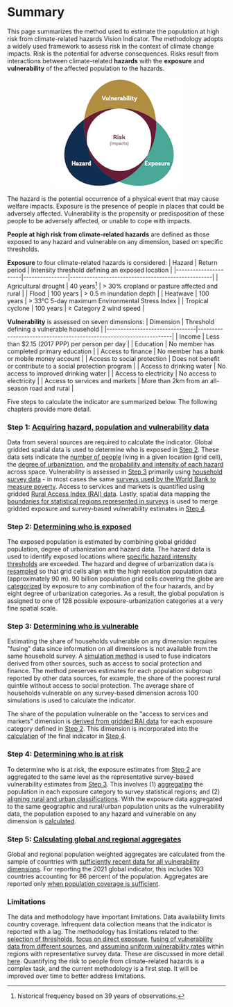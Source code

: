 # Summary

This page summarizes the method used to estimate the population at high risk from climate-related hazards Vision Indicator. The methodology adopts a widely used framework to assess risk in the context of climate change impacts. Risk is the potential for adverse consequences. Risks result from interactions between climate-related **hazards** with the **exposure** and **vulnerability** of the affected population to the hazards. 

<p align="center">
  <img width="300" alt="Framework" src="https://github.com/worldbank/counting-people-climate-risk/blob/main/docs/images/framework.png?raw=true">
</p>

The hazard is the potential occurrence of a physical event that may cause welfare impacts. Exposure is the presence of people in places that could be adversely affected. Vulnerability is the propensity or predisposition of these people to be adversely affected, or unable to cope with impacts. 

**People at high risk from climate-related hazards** are defined as those exposed to any hazard and vulnerable on any dimension, based on specific thresholds. 

**Exposure** to four climate-related hazards is considered: 
| Hazard               | Return period  | Intensity threshold defining an exposed location |
|----------------------|----------------|---------------------------------------------------|
| Agricultural drought | 40 years[^1]      | > 30% cropland or pasture affected and rural  |
| Flood                | 100 years     | > 0.5 m inundation depth                          |
| Heatwave             | 100 years      | > 33°C 5-day maximum Environmental Stress Index   |
| Tropical cyclone     | 100 years      | ≥ Category 2 wind speed                           |

[^1]: historical frequency based on 39 years of observations.


**Vulnerability** is assessed on seven dimensions:
| Dimension                      | Threshold defining a vulnerable household                         |
|--------------------------------|--------------------------------------------------------------------|
| Income                         | Less than $2.15 (2017 PPP) per person per day                      |
| Education                      | No member has completed primary education                          |
| Access to finance              | No member has a bank or mobile money account                                    |
| Access to social protection    | Does not benefit or contribute to a social protection program     |
| Access to drinking water       | No access to improved drinking water                               |
| Access to electricity          | No access to electricity                                           |
| Access to services and markets | More than 2km from an all-season road and rural                    |

Five steps to calculate the indicator are summarized below. The following chapters provide more detail.

### Step 1: [Acquiring hazard, population and vulnerability data](1_data)

Data from several sources are required to calculate the indicator. Global gridded spatial data is used to determine who is exposed in [Step 2](2_exposure). These data sets indicate the [number of people](https://worldbank.github.io/counting-people-climate-risk/docs/1_data.html#population-data) living in a given location (grid cell), the [degree of urbanization](https://worldbank.github.io/counting-people-climate-risk/docs/1_data.html#degree-of-urbanization), and the [probability and intensity of each hazard](1_data#hazard-data) across space. Vulnerability is assessed in [Step 3](3_vulnerability) primarily using [household survey data](https://worldbank.github.io/counting-people-climate-risk/docs/1_data.html#vulnerability-data) - in most cases the same [surveys used by the World Bank to measure poverty](https://datanalytics.worldbank.org/PIP-Methodology/acquiring.html#selection). Access to services and markets is quantified using gridded [Rural Access Index (RAI) data](https://worldbank.github.io/counting-people-climate-risk/docs/1_data.html#access-to-services-and-markets). Lastly, spatial data mapping the [boundaries for statistical regions represented in surveys](https://worldbank.github.io/counting-people-climate-risk/docs/1_data.html#statistical-boundary-data) is used to merge gridded exposure and survey-based vulnerability estimates in [Step 4](4_risk).

### Step 2: [Determining who is exposed](2_exposure)

The exposed population is estimated by combining global gridded population, degree of urbanization and hazard data. The hazard data is used to identify exposed locations where [specific hazard intensity thresholds](https://worldbank.github.io/counting-people-climate-risk/docs/2_exposure.html#thresholds-defining-exposure) are exceeded. The hazard and degree of urbanization data is [resampled](https://worldbank.github.io/counting-people-climate-risk/docs/2_exposure.html#resampling-spatial-data) so that grid cells align with the high resolution population data (approximately 90 m). 90 billion population grid cells covering the globe are [categorized](https://worldbank.github.io/counting-people-climate-risk/docs/2_exposure.html#combining-spatial-data) by exposure to any combination of the four hazards, and by eight degree of urbanization categories. As a result, the global population is assigned to one of 128 possible exposure-urbanization categories at a very fine spatial scale. 

### Step 3: [Determining who is vulnerable](3_vulnerability)

Estimating the share of households vulnerable on any dimension requires "fusing" data since information on all dimensions is not available from the same household survey. A [simulation method](https://worldbank.github.io/counting-people-climate-risk/docs/3_vulnerability.html#estimating-vulnerability-using-fused-household-surveys) is used to fuse indicators derived from other sources, such as access to social protection and finance. The method preserves estimates for each population subgroup reported by other data sources, for example, the share of the poorest rural quintile without access to social protection. The average share of households vulnerable on any survey-based dimension across 100 simulations is used to calculate the indicator. 

The share of the population vulnerable on the "access to services and markets" dimension is [derived from gridded RAI data](https://worldbank.github.io/counting-people-climate-risk/docs/3_vulnerability.html#estimating-vulnerability-using-spatial-data) for each exposure category defined in [Step 2](2_exposure). This dimension is incorporated into the [calculation](https://worldbank.github.io/counting-people-climate-risk/docs/4_risk.html#calculating-the-risk-indicator) of the final indicator in [Step 4](4_risk).

### Step 4: [Determining who is at risk](4_risk)
To determine who is at risk, the exposure estimates from [Step 2](2_exposure) are aggregated to the same level as the representative survey-based vulnerability estimates from [Step 3](3_vulnerability). This involves (1) [aggregating](https://worldbank.github.io/counting-people-climate-risk/docs/4_risk.html#aggregating-exposure-estimates-to-survey-statistical-regions) the population in each exposure category to survey statistical regions; and (2) [aligning rural and urban classifications](https://worldbank.github.io/counting-people-climate-risk/docs/4_risk.html#aligning-rural-and-urban-classifications). With the exposure data aggregated to the same geographic and rural/urban population units as the vulnerability data, the population exposed to any hazard and vulnerable on any dimension is [calculated](https://worldbank.github.io/counting-people-climate-risk/docs/4_risk.html#calculating-the-risk-indicator).

### Step 5: [Calculating global and regional aggregates](5_aggregates)
Global and regional population weighted aggregates are calculated from the sample of countries with [sufficiently recent data for all vulnerability dimensions](https://worldbank.github.io/counting-people-climate-risk/docs/5_aggregates.html#sample-selection). For reporting the 2021 global indicator, this includes 103 countries accounting for 86 percent of the population. Aggregates are reported only [when population coverage is sufficient](https://worldbank.github.io/counting-people-climate-risk/docs/5_aggregates.html#coverage-rule).


### Limitations
The data and methodology have important limitations. Data availability limits country coverage. Infrequent data collection means that the indicator is reported with a lag. The methodology has limitations related to the: [selection of thresholds](), [focus on direct exposure](), [fusing of vulnerability data from different sources](), and [assuming uniform vulnerability rates]() within regions with representative survey data. These are discussed in more detail [here](limitations). Quantifying the risk to people from climate-related hazards is a complex task, and the current methodology is a first step. It will be improved over time to better address limitations.
